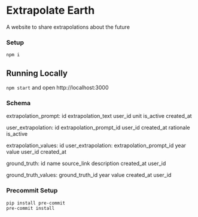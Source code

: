 # Extrapolate Earth

A website to share extrapolations about the future

### Setup

`npm i`

## Running Locally

`npm start` and open http://localhost:3000

### Schema

extrapolation_prompt:
id
extrapolation_text
user_id
unit
is_active
created_at

user_extrapolation:
id
extrapolation_prompt_id
user_id
created_at
rationale
is_active

extrapolation_values:
id
user_extrapolation:
extrapolation_prompt_id
year
value
user_id
created_at

ground_truth:
id
name
source_link
description
created_at
user_id

ground_truth_values:
ground_truth_id
year
value
created_at
user_id

### Precommit Setup

```
pip install pre-commit
pre-commit install
```

